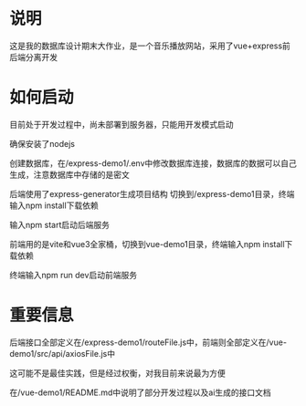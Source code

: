 # 说明
这是我的数据库设计期末大作业，是一个音乐播放网站，采用了vue+express前后端分离开发 
# 如何启动
目前处于开发过程中，尚未部署到服务器，只能用开发模式启动 

确保安装了nodejs 

创建数据库，在/express-demo1/.env中修改数据库连接，数据库的数据可以自己生成，注意数据库中存储的是密文 

后端使用了express-generator生成项目结构 
切换到/express-demo1目录，终端输入npm install下载依赖 

输入npm start启动后端服务 

前端用的是vite和vue3全家桶，切换到vue-demo1目录，终端输入npm install下载依赖 

终端输入npm run dev启动前端服务 

# 重要信息
后端接口全部定义在/express-demo1/routeFile.js中，前端则全部定义在/vue-demo1/src/api/axiosFile.js中 

这可能不是最佳实践，但是经过权衡，对我目前来说最为方便 

在/vue-demo1/README.md中说明了部分开发过程以及ai生成的接口文档
